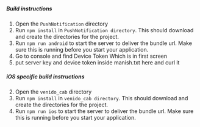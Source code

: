 ##### Build instructions

1. Open the `PushNotification` directory
2. Run `npm install` in `PushNotification directory`. This should download and create the directories for the project.
3. Run `npm run android` to start the server to deliver the bundle url. Make sure this is running before you start your application.
4. Go to console and find Device Token Which is in first screen
5. put server key and device token inside manish.txt here and curl it

##### iOS specific build instructions

2. Open the `venido_cab` directory
3. Run `npm install` in `venido_cab directory`. This should download and create the directories for the project.
4. Run `npm run ios` to start the server to deliver the bundle url. Make sure this is running before you start your application.
